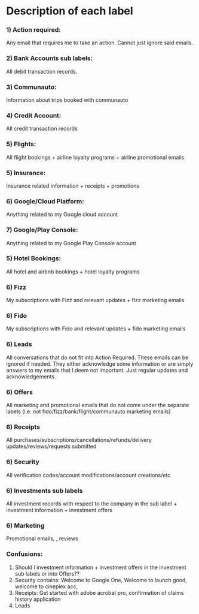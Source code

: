 # Description of each label
### 1) Action required: 
Any email that requires me to take an action. Cannot just ignore said emails. 
### 2) Bank Accounts sub labels:
All debit transaction records.
### 3) Communauto:
Information about trips booked with communauto
### 4) Credit Account:
All credit transaction records
### 5) Flights:
All flight bookings + airline loyalty programs + airline promotional emails
### 5) Insurance:
Insurance related information + receipts + promotions
### 6) Google/Cloud Platform:
Anything related to my Google cloud account
### 7) Google/Play Console:
Anything related to my Google Play Console account
### 5) Hotel Bookings:
All hotel and airbnb bookings + hotel loyalty programs
### 6) Fizz
My subscriptions with Fizz and relevant updates + fizz marketing emails
### 6) Fido
My subscriptions with Fido and relevant updates + fido marketing emails
### 6) Leads
All conversations that do not fit into Action Required. These emails can be ignored if needed. They either acknowledge
some information or are simply answers to my emails that I deem not important. Just regular updates and acknowledgements.
### 6) Offers
All marketing and promotional emails that do not come under the separate labels (i.e. not fido/fizz/bank/flight/communauto marketing emails)
### 6) Receipts
All purchases/subscriptions/cancellations/refunds/delivery updates/reviews/requests submitted 
### 6) Security
All verification codes/account modifications/account creations/etc
### 6) Investments sub labels
All investment records with respect to the company in the sub label + investment information + investment offers
### 6) Marketing
Promotional emails, , reviews

### Confusions:
1) Should I investment information + investment offers in the investment sub labels or into Offers??
2) Security contains: Welcome to Google One, Welcome to launch good, welcome to cineplex acc, 
3) Receipts: Get started with adobe acrobat pro, confirmation of claims history application
4) Leads


